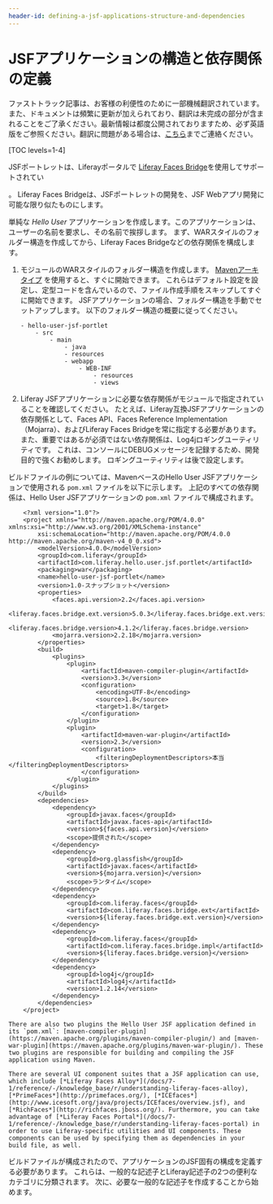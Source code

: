 ```yaml
---
header-id: defining-a-jsf-applications-structure-and-dependencies
---
```


# JSFアプリケーションの構造と依存関係の定義

<p class="alert alert-info"><span class="wysiwyg-color-blue120">ファストトラック記事は、お客様の利便性のために一部機械翻訳されています。また、ドキュメントは頻繁に更新が加えられており、翻訳は未完成の部分が含まれることをご了承ください。最新情報は都度公開されておりますため、必ず英語版をご参照ください。翻訳に問題がある場合は、<a href="mailto:support-content-jp@liferay.com">こちら</a>までご連絡ください。</span></p>

[TOC levels=1-4]

JSFポートレットは、Liferayポータルで [Liferay Faces Bridge](/docs/7-1/reference/-/knowledge_base/r/understanding-liferay-faces-bridge)を使用してサポートされてい

 。 Liferay Faces Bridgeは、JSFポートレットの開発を、JSF Webアプリ開発に可能な限り似たものにします。</p> 

単純な *Hello User* アプリケーションを作成します。このアプリケーションは、ユーザーの名前を要求し、その名前で挨拶します。 まず、WARスタイルのフォルダー構造を作成してから、Liferay Faces Bridgeなどの依存関係を構成します。

1.  モジュールのWARスタイルのフォルダー構造を作成します。 [Mavenアーキタイプ](https://web.liferay.com/web/neil.griffin/blog/-/blogs/new-maven-archetypes-for-jsf-portlets) を使用すると、すぐに開始できます。 これらはデフォルト設定を設定し、定型コードを含んでいるので、ファイル作成手順をスキップしてすぐに開始できます。 JSFアプリケーションの場合、フォルダー構造を手動でセットアップします。 以下のフォルダー構造の概要に従ってください。
   
        - hello-user-jsf-portlet
            - src
                - main
                    - java
                    - resources
                    - webapp
                        - WEB-INF
                            - resources
                            - views
       

2.  Liferay JSFアプリケーションに必要な依存関係がモジュールで指定されていることを確認してください。 たとえば、Liferay互換JSFアプリケーションの依存関係として、Faces API、Faces Reference Implementation（Mojarra）、およびLiferay Faces Bridgeを常に指定する必要があります。 また、重要ではあるが必須ではない依存関係は、Log4jロギングユーティリティです。 これは、コンソールにDEBUGメッセージを記録するため、開発目的で強くお勧めします。 ロギングユーティリティは後で設定します。
   
   ビルドファイルの例については、MavenベースのHello User JSFアプリケーションで使用される `pom.xml` ファイルを以下に示します。 上記のすべての依存関係は、Hello User JSFアプリケーションの `pom.xml` ファイルで構成されます。
   
        <?xml version="1.0"?>
        <project xmlns="http://maven.apache.org/POM/4.0.0" xmlns:xsi="http://www.w3.org/2001/XMLSchema-instance"
            xsi:schemaLocation="http://maven.apache.org/POM/4.0.0 http://maven.apache.org/maven-v4_0_0.xsd">
            <modelVersion>4.0.0</modelVersion>
            <groupId>com.liferay</groupId>
            <artifactId>com.liferay.hello.user.jsf.portlet</artifactId>
            <packaging>war</packaging>
            <name>hello-user-jsf-portlet</name>
            <version>1.0-スナップショット</version>
            <properties>
                <faces.api.version>2.2</faces.api.version>
                <liferay.faces.bridge.ext.version>5.0.3</liferay.faces.bridge.ext.version>
                <liferay.faces.bridge.version>4.1.2</liferay.faces.bridge.version>
                <mojarra.version>2.2.18</mojarra.version>
            </properties>
            <build>
                <plugins>
                    <plugin>
                        <artifactId>maven-compiler-plugin</artifactId>
                        <version>3.3</version>
                        <configuration>
                            <encoding>UTF-8</encoding>
                            <source>1.8</source>
                            <target>1.8</target>
                        </configuration>
                    </plugin>
                    <plugin>
                        <artifactId>maven-war-plugin</artifactId>
                        <version>2.3</version>
                        <configuration>
                            <filteringDeploymentDescriptors>本当</filteringDeploymentDescriptors>
                        </configuration>
                    </plugin>
                </plugins>
            </build>
            <dependencies>
                <dependency>
                    <groupId>javax.faces</groupId>
                    <artifactId>javax.faces-api</artifactId>
                    <version>${faces.api.version}</version>
                    <scope>提供された</scope>
                </dependency>
                <dependency>
                    <groupId>org.glassfish</groupId>
                    <artifactId>javax.faces</artifactId>
                    <version>${mojarra.version}</version>
                    <scope>ランタイム</scope>
                </dependency>
                <dependency>
                    <groupId>com.liferay.faces</groupId>
                    <artifactId>com.liferay.faces.bridge.ext</artifactId>
                    <version>${liferay.faces.bridge.ext.version}</version>
                </dependency>
                <dependency>
                    <groupId>com.liferay.faces</groupId>
                    <artifactId>com.liferay.faces.bridge.impl</artifactId>
                    <version>${liferay.faces.bridge.version}</version>
                </dependency>
                <dependency>
                    <groupId>log4j</groupId>
                    <artifactId>log4j</artifactId>
                    <version>1.2.14</version>
                </dependency>
            </dependencies>
        </project>

    There are also two plugins the Hello User JSF application defined in its `pom.xml`: [maven-compiler-plugin](https://maven.apache.org/plugins/maven-compiler-plugin/) and [maven-war-plugin](https://maven.apache.org/plugins/maven-war-plugin/). These two plugins are responsible for building and compiling the JSF application using Maven.
    
    There are several UI component suites that a JSF application can use, which include [*Liferay Faces Alloy*](/docs/7-1/reference/-/knowledge_base/r/understanding-liferay-faces-alloy), [*PrimeFaces*](http://primefaces.org/), [*ICEfaces*](http://www.icesoft.org/java/projects/ICEfaces/overview.jsf), and [*RichFaces*](http://richfaces.jboss.org/). Furthermore, you can take advantage of [*Liferay Faces Portal*](/docs/7-1/reference/-/knowledge_base/r/understanding-liferay-faces-portal) in order to use Liferay-specific utilities and UI components. These components can be used by specifying them as dependencies in your build file, as well.
    

ビルドファイルが構成されたので、アプリケーションのJSF固有の構成を定義する必要があります。 これらは、一般的な記述子とLiferay記述子の2つの便利なカテゴリに分類されます。 次に、必要な一般的な記述子を作成することから始めます。
